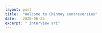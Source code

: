 ```yaml
---
layout: post
title:  "Welcome to Chinmoy controversies"
date:   2020-06-25
excerpt: " interview sri"
---
```


